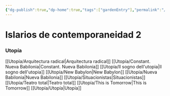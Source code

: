 ```yaml
---
{"dg-publish":true,"dp-home":true,"tags":["gardenEntry"],"permalink":"/index/","dgPassFrontmatter":true,"created":"2025-05-07T12:30:45.422+02:00","updated":"2025-05-12T15:20:30.403+02:00"}
---
```



# Islarios de contemporaneidad 2


### Utopía
[[Utopía/Arquitectura radical\|Arquitectura radical]]
[[Utopía/Constant. Nueva Babilonia\|Constant. Nueva Babilonia]]
[[Utopía/Il sogno dell'utopia\|Il sogno dell'utopia]]
[[Utopía/New Babylon\|New Babylon]]
[[Utopía/Nueva Babilonia\|Nueva Babilonia]]
[[Utopía/Situacionistas\|Situacionistas]]
[[Utopía/Teatro total\|Teatro total]]
[[Utopía/This is Tomorrow\|This is Tomorrow]]
[[Utopía/Utopía\|Utopía]]